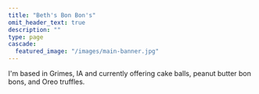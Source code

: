 ```yaml
---
title: "Beth's Bon Bon's"
omit_header_text: true
description: ""
type: page
cascade:
  featured_image: "/images/main-banner.jpg"
---
```

I'm based in Grimes, IA and currently offering cake balls, peanut butter bon bons, and Oreo truffles.
